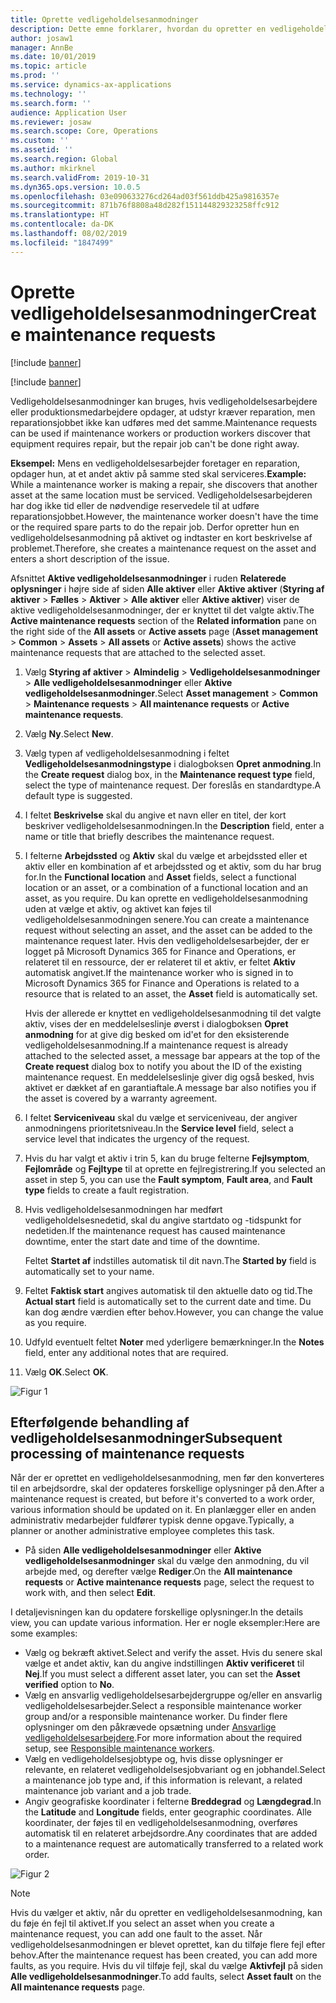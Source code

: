 ```yaml
---
title: Oprette vedligeholdelsesanmodninger
description: Dette emne forklarer, hvordan du opretter en vedligeholdelsesanmodning i Styring af aktiver.
author: josaw1
manager: AnnBe
ms.date: 10/01/2019
ms.topic: article
ms.prod: ''
ms.service: dynamics-ax-applications
ms.technology: ''
ms.search.form: ''
audience: Application User
ms.reviewer: josaw
ms.search.scope: Core, Operations
ms.custom: ''
ms.assetid: ''
ms.search.region: Global
ms.author: mkirknel
ms.search.validFrom: 2019-10-31
ms.dyn365.ops.version: 10.0.5
ms.openlocfilehash: 03e090633276cd264ad03f561ddb425a9816357e
ms.sourcegitcommit: 871b76f8808a48d282f151144829323258ffc912
ms.translationtype: HT
ms.contentlocale: da-DK
ms.lasthandoff: 08/02/2019
ms.locfileid: "1847499"
---
```

# <a name="create-maintenance-requests"></a><span data-ttu-id="218f4-103">Oprette vedligeholdelsesanmodninger</span><span class="sxs-lookup"><span data-stu-id="218f4-103">Create maintenance requests</span></span>

[!include [banner](../../includes/banner.md)]

[!include [banner](../../includes/preview-banner.md)]

<span data-ttu-id="218f4-104">Vedligeholdelsesanmodninger kan bruges, hvis vedligeholdelsesarbejdere eller produktionsmedarbejdere opdager, at udstyr kræver reparation, men reparationsjobbet ikke kan udføres med det samme.</span><span class="sxs-lookup"><span data-stu-id="218f4-104">Maintenance requests can be used if maintenance workers or production workers discover that equipment requires repair, but the repair job can't be done right away.</span></span>

<span data-ttu-id="218f4-105">**Eksempel:** Mens en vedligeholdelsesarbejder foretager en reparation, opdager hun, at et andet aktiv på samme sted skal serviceres.</span><span class="sxs-lookup"><span data-stu-id="218f4-105">**Example:** While a maintenance worker is making a repair, she discovers that another asset at the same location must be serviced.</span></span> <span data-ttu-id="218f4-106">Vedligeholdelsesarbejderen har dog ikke tid eller de nødvendige reservedele til at udføre reparationsjobbet.</span><span class="sxs-lookup"><span data-stu-id="218f4-106">However, the maintenance worker doesn't have the time or the required spare parts to do the repair job.</span></span> <span data-ttu-id="218f4-107">Derfor opretter hun en vedligeholdelsesanmodning på aktivet og indtaster en kort beskrivelse af problemet.</span><span class="sxs-lookup"><span data-stu-id="218f4-107">Therefore, she creates a maintenance request on the asset and enters a short description of the issue.</span></span>

<span data-ttu-id="218f4-108">Afsnittet **Aktive vedligeholdelsesanmodninger** i ruden **Relaterede oplysninger** i højre side af siden **Alle aktiver** eller **Aktive aktiver** (**Styring af aktiver** \> **Fælles** \> **Aktiver** \> **Alle aktiver** eller **Aktive aktiver**) viser de aktive vedligeholdelsesanmodninger, der er knyttet til det valgte aktiv.</span><span class="sxs-lookup"><span data-stu-id="218f4-108">The **Active maintenance requests** section of the **Related information** pane on the right side of the **All assets** or **Active assets** page (**Asset management** \> **Common** \> **Assets** \> **All assets** or **Active assets**) shows the active maintenance requests that are attached to the selected asset.</span></span>

1. <span data-ttu-id="218f4-109">Vælg **Styring af aktiver** \> **Almindelig** \> **Vedligeholdelsesanmodninger** \> **Alle vedligeholdelsesanmodninger** eller **Aktive vedligeholdelsesanmodninger**.</span><span class="sxs-lookup"><span data-stu-id="218f4-109">Select **Asset management** \> **Common** \> **Maintenance requests** \> **All maintenance requests** or **Active maintenance requests**.</span></span>
2. <span data-ttu-id="218f4-110">Vælg **Ny**.</span><span class="sxs-lookup"><span data-stu-id="218f4-110">Select **New**.</span></span>
3. <span data-ttu-id="218f4-111">Vælg typen af vedligeholdelsesanmodning i feltet **Vedligeholdelsesanmodningstype** i dialogboksen **Opret anmodning**.</span><span class="sxs-lookup"><span data-stu-id="218f4-111">In the **Create request** dialog box, in the **Maintenance request type** field, select the type of maintenance request.</span></span> <span data-ttu-id="218f4-112">Der foreslås en standardtype.</span><span class="sxs-lookup"><span data-stu-id="218f4-112">A default type is suggested.</span></span>
4. <span data-ttu-id="218f4-113">I feltet **Beskrivelse** skal du angive et navn eller en titel, der kort beskriver vedligeholdelsesanmodningen.</span><span class="sxs-lookup"><span data-stu-id="218f4-113">In the **Description** field, enter a name or title that briefly describes the maintenance request.</span></span>
5. <span data-ttu-id="218f4-114">I felterne **Arbejdssted** og **Aktiv** skal du vælge et arbejdssted eller et aktiv eller en kombination af et arbejdssted og et aktiv, som du har brug for.</span><span class="sxs-lookup"><span data-stu-id="218f4-114">In the **Functional location** and **Asset** fields, select a functional location or an asset, or a combination of a functional location and an asset, as you require.</span></span> <span data-ttu-id="218f4-115">Du kan oprette en vedligeholdelsesanmodning uden at vælge et aktiv, og aktivet kan føjes til vedligeholdelsesanmodningen senere.</span><span class="sxs-lookup"><span data-stu-id="218f4-115">You can create a maintenance request without selecting an asset, and the asset can be added to the maintenance request later.</span></span> <span data-ttu-id="218f4-116">Hvis den vedligeholdelsesarbejder, der er logget på Microsoft Dynamics 365 for Finance and Operations, er relateret til en ressource, der er relateret til et aktiv, er feltet **Aktiv** automatisk angivet.</span><span class="sxs-lookup"><span data-stu-id="218f4-116">If the maintenance worker who is signed in to Microsoft Dynamics 365 for Finance and Operations is related to a resource that is related to an asset, the **Asset** field is automatically set.</span></span>

    <span data-ttu-id="218f4-117">Hvis der allerede er knyttet en vedligeholdelsesanmodning til det valgte aktiv, vises der en meddelelseslinje øverst i dialogboksen **Opret anmodning** for at give dig besked om id'et for den eksisterende vedligeholdelsesanmodning.</span><span class="sxs-lookup"><span data-stu-id="218f4-117">If a maintenance request is already attached to the selected asset, a message bar appears at the top of the **Create request** dialog box to notify you about the ID of the existing maintenance request.</span></span> <span data-ttu-id="218f4-118">En meddelelseslinje giver dig også besked, hvis aktivet er dækket af en garantiaftale.</span><span class="sxs-lookup"><span data-stu-id="218f4-118">A message bar also notifies you if the asset is covered by a warranty agreement.</span></span>

6. <span data-ttu-id="218f4-119">I feltet **Serviceniveau** skal du vælge et serviceniveau, der angiver anmodningens prioritetsniveau.</span><span class="sxs-lookup"><span data-stu-id="218f4-119">In the **Service level** field, select a service level that indicates the urgency of the request.</span></span>
7. <span data-ttu-id="218f4-120">Hvis du har valgt et aktiv i trin 5, kan du bruge felterne **Fejlsymptom**, **Fejlområde** og **Fejltype** til at oprette en fejlregistrering.</span><span class="sxs-lookup"><span data-stu-id="218f4-120">If you selected an asset in step 5, you can use the **Fault symptom**, **Fault area**, and **Fault type** fields to create a fault registration.</span></span>
8. <span data-ttu-id="218f4-121">Hvis vedligeholdelsesanmodningen har medført vedligeholdelsesnedetid, skal du angive startdato og -tidspunkt for nedetiden.</span><span class="sxs-lookup"><span data-stu-id="218f4-121">If the maintenance request has caused maintenance downtime, enter the start date and time of the downtime.</span></span>

    <span data-ttu-id="218f4-122">Feltet **Startet af** indstilles automatisk til dit navn.</span><span class="sxs-lookup"><span data-stu-id="218f4-122">The **Started by** field is automatically set to your name.</span></span>

10. <span data-ttu-id="218f4-123">Feltet **Faktisk start** angives automatisk til den aktuelle dato og tid.</span><span class="sxs-lookup"><span data-stu-id="218f4-123">The **Actual start** field is automatically set to the current date and time.</span></span> <span data-ttu-id="218f4-124">Du kan dog ændre værdien efter behov.</span><span class="sxs-lookup"><span data-stu-id="218f4-124">However, you can change the value as you require.</span></span>
11. <span data-ttu-id="218f4-125">Udfyld eventuelt feltet **Noter** med yderligere bemærkninger.</span><span class="sxs-lookup"><span data-stu-id="218f4-125">In the **Notes** field, enter any additional notes that are required.</span></span>
12. <span data-ttu-id="218f4-126">Vælg **OK**.</span><span class="sxs-lookup"><span data-stu-id="218f4-126">Select **OK**.</span></span>

![Figur 1](media/03-manage-maintenance-requests.png)

## <a name="subsequent-processing-of-maintenance-requests"></a><span data-ttu-id="218f4-128">Efterfølgende behandling af vedligeholdelsesanmodninger</span><span class="sxs-lookup"><span data-stu-id="218f4-128">Subsequent processing of maintenance requests</span></span>

<span data-ttu-id="218f4-129">Når der er oprettet en vedligeholdelsesanmodning, men før den konverteres til en arbejdsordre, skal der opdateres forskellige oplysninger på den.</span><span class="sxs-lookup"><span data-stu-id="218f4-129">After a maintenance request is created, but before it's converted to a work order, various information should be updated on it.</span></span> <span data-ttu-id="218f4-130">En planlægger eller en anden administrativ medarbejder fuldfører typisk denne opgave.</span><span class="sxs-lookup"><span data-stu-id="218f4-130">Typically, a planner or another administrative employee completes this task.</span></span>

- <span data-ttu-id="218f4-131">På siden **Alle vedligeholdelsesanmodninger** eller **Aktive vedligeholdelsesanmodninger** skal du vælge den anmodning, du vil arbejde med, og derefter vælge **Rediger**.</span><span class="sxs-lookup"><span data-stu-id="218f4-131">On the **All maintenance requests** or **Active maintenance requests** page, select the request to work with, and then select **Edit**.</span></span>

<span data-ttu-id="218f4-132">I detaljevisningen kan du opdatere forskellige oplysninger.</span><span class="sxs-lookup"><span data-stu-id="218f4-132">In the details view, you can update various information.</span></span> <span data-ttu-id="218f4-133">Her er nogle eksempler:</span><span class="sxs-lookup"><span data-stu-id="218f4-133">Here are some examples:</span></span>

- <span data-ttu-id="218f4-134">Vælg og bekræft aktivet.</span><span class="sxs-lookup"><span data-stu-id="218f4-134">Select and verify the asset.</span></span> <span data-ttu-id="218f4-135">Hvis du senere skal vælge et andet aktiv, kan du angive indstillingen **Aktiv verificeret** til **Nej**.</span><span class="sxs-lookup"><span data-stu-id="218f4-135">If you must select a different asset later, you can set the **Asset verified** option to **No**.</span></span>
- <span data-ttu-id="218f4-136">Vælg en ansvarlig vedligeholdelsesarbejdergruppe og/eller en ansvarlig vedligeholdelsesarbejder.</span><span class="sxs-lookup"><span data-stu-id="218f4-136">Select a responsible maintenance worker group and/or a responsible maintenance worker.</span></span> <span data-ttu-id="218f4-137">Du finder flere oplysninger om den påkrævede opsætning under [Ansvarlige vedligeholdelsesarbejdere](../setup-for-maintenance-requests/responsible-workers.md).</span><span class="sxs-lookup"><span data-stu-id="218f4-137">For more information about the required setup, see [Responsible maintenance workers](../setup-for-maintenance-requests/responsible-workers.md).</span></span>
- <span data-ttu-id="218f4-138">Vælg en vedligeholdelsesjobtype og, hvis disse oplysninger er relevante, en relateret vedligeholdelsesjobvariant og en jobhandel.</span><span class="sxs-lookup"><span data-stu-id="218f4-138">Select a maintenance job type and, if this information is relevant, a related maintenance job variant and a job trade.</span></span>
- <span data-ttu-id="218f4-139">Angiv geografiske koordinater i felterne **Breddegrad** og **Længdegrad**.</span><span class="sxs-lookup"><span data-stu-id="218f4-139">In the **Latitude** and **Longitude** fields, enter geographic coordinates.</span></span> <span data-ttu-id="218f4-140">Alle koordinater, der føjes til en vedligeholdelsesanmodning, overføres automatisk til en relateret arbejdsordre.</span><span class="sxs-lookup"><span data-stu-id="218f4-140">Any coordinates that are added to a maintenance request are automatically transferred to a related work order.</span></span> 

![Figur 2](media/04-manage-maintenance-requests.png)

> [!NOTE]
> <span data-ttu-id="218f4-142">Hvis du vælger et aktiv, når du opretter en vedligeholdelsesanmodning, kan du føje én fejl til aktivet.</span><span class="sxs-lookup"><span data-stu-id="218f4-142">If you select an asset when you create a maintenance request, you can add one fault to the asset.</span></span> <span data-ttu-id="218f4-143">Når vedligeholdelsesanmodningen er blevet oprettet, kan du tilføje flere fejl efter behov.</span><span class="sxs-lookup"><span data-stu-id="218f4-143">After the maintenance request has been created, you can add more faults, as you require.</span></span> <span data-ttu-id="218f4-144">Hvis du vil tilføje fejl, skal du vælge **Aktivfejl** på siden **Alle vedligeholdelsesanmodninger**.</span><span class="sxs-lookup"><span data-stu-id="218f4-144">To add faults, select **Asset fault** on the **All maintenance requests** page.</span></span>
